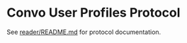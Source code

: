 # Convo User Profiles Protocol

See [reader/README.md](reader/README.md) for protocol documentation.
